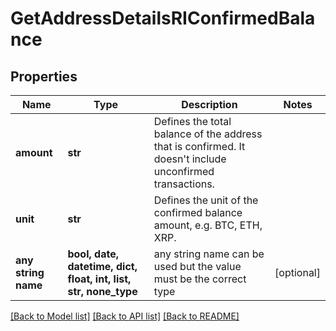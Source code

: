 # GetAddressDetailsRIConfirmedBalance


## Properties
Name | Type | Description | Notes
------------ | ------------- | ------------- | -------------
**amount** | **str** | Defines the total balance of the address that is confirmed. It doesn&#39;t include unconfirmed transactions. | 
**unit** | **str** | Defines the unit of the confirmed balance amount, e.g. BTC, ETH, XRP. | 
**any string name** | **bool, date, datetime, dict, float, int, list, str, none_type** | any string name can be used but the value must be the correct type | [optional]

[[Back to Model list]](../README.md#documentation-for-models) [[Back to API list]](../README.md#documentation-for-api-endpoints) [[Back to README]](../README.md)


